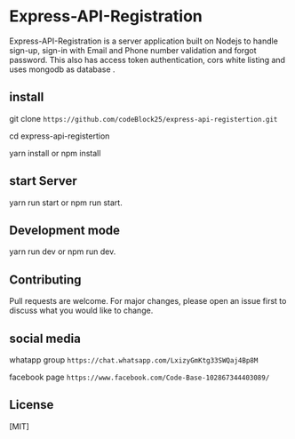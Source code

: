 # Express-API-Registration

Express-API-Registration is a server application built on Nodejs to handle sign-up, sign-in with Email and Phone number validation and forgot password. This also has access token authentication, cors white listing and uses mongodb as database .

## install
git clone ```https://github.com/codeBlock25/express-api-registertion.git```

cd express-api-registertion

yarn install or npm install
## start Server

 yarn run start or npm run start.
## Development mode
yarn run dev or npm run dev.



## Contributing
Pull requests are welcome. For major changes, please open an issue first to discuss what you would like to change.

## social media
whatapp group ```https://chat.whatsapp.com/LxizyGmKtg33SWQaj4Bp8M```

facebook page ```https://www.facebook.com/Code-Base-102867344403089/```
## License
[MIT]
